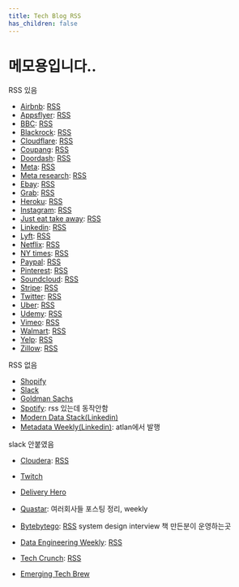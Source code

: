 ```yaml
---
title: Tech Blog RSS
has_children: false
---
```

# 메모용입니다..

RSS 있음
- [Airbnb](https://medium.com/airbnb-engineering): [RSS](https://medium.com/feed/airbnb-engineering)
- [Appsflyer](https://medium.com/appsflyer): [RSS](https://medium.com/feed/appsflyer)
- [BBC](https://medium.com/bbc-design-engineering): [RSS](https://medium.com/feed/bbc-design-engineering)
- [Blackrock](https://medium.com/blackrock-engineering): [RSS](https://medium.com/feed/blackrock-engineering)
- [Cloudflare](https://blog.cloudflare.com/): [RSS](https://blog.cloudflare.com/rss/)
- [Coupang](https://medium.com/coupang-engineering): [RSS](https://medium.com/feed/coupang-engineering)
- [Doordash](https://doordash.engineering/): [RSS](https://doordash.engineering/feed/)
- [Meta](https://engineering.fb.com/): [RSS](https://engineering.fb.com/feed/)
- [Meta research](https://research.facebook.com/): [RSS](https://research.facebook.com/feed/)
- [Ebay](https://tech.ebayinc.com/): [RSS](https://tech.ebayinc.com/rss/)
- [Grab](https://engineering.grab.com/): [RSS](https://engineering.grab.com/feed.xml)
- [Heroku](https://blog.heroku.com/engineering): [RSS](https://blog.heroku.com/engineering/feed)
- [Instagram](https://instagram-engineering.com/): [RSS](https://instagram-engineering.com/feed)
- [Just eat take away](https://medium.com/justeattakeaway-tech): [RSS](https://medium.com/feed/justeattakeaway-tech)
- [Linkedin](https://engineering.linkedin.com/): [RSS](https://engineering.linkedin.com/blog.rss.html)
- [Lyft](https://eng.lyft.com/): [RSS](https://eng.lyft.com/feed)
- [Netflix](https://netflixtechblog.com/): [RSS](https://netflixtechblog.com/feed)
- [NY times](https://medium.com/timesopen): [RSS](https://medium.com/feed/timesopen)
- [Paypal](https://medium.com/paypal-tech): [RSS](https://medium.com/feed/paypal-tech)
- [Pinterest](https://medium.com/@Pinterest_Engineering): [RSS](https://medium.com/feed/@Pinterest_Engineering)
- [Soundcloud](https://developers.soundcloud.com/blog/): [RSS](https://developers.soundcloud.com/blog/blog.rss)
- [Stripe](https://stripe.com/blog/): [RSS](https://stripe.com/blog/feed.rss)
- [Twitter](https://blog.twitter.com/engineering/en_us/): [RSS](https://blog.twitter.com/engineering/en_us/blog.rss)
- [Uber](https://eng.uber.com/): [RSS](https://eng.uber.com/feed/)
- [Udemy](https://medium.com/udemy-engineering): [RSS](https://medium.com/feed/udemy-engineering)
- [Vimeo](https://medium.com/vimeo-engineering-blog): [RSS](https://medium.com/feed/vimeo-engineering-blog)
- [Walmart](https://medium.com/walmartglobaltech): [RSS](https://medium.com/feed/walmartglobaltech)
- [Yelp](https://engineeringblog.yelp.com/): [RSS](https://engineeringblog.yelp.com/feed.xml)
- [Zillow](https://www.zillow.com/tech/): [RSS](https://www.zillow.com/tech/feed/)

RSS 없음
- [Shopify](https://shopify.engineering)
- [Slack](https://slack.engineering)
- [Goldman Sachs](https://developer.gs.com/blog/posts)
- [Spotify](https://engineering.atspotify.com/): rss 있는데 동작안함
- [Modern Data Stack(Linkedin)](https://www.linkedin.com/company/moderndatastack/posts/?feedView=all)
- [Metadata Weekly(Linkedin)](https://www.linkedin.com/newsletters/metadata-weekly-6861008883754774528/): atlan에서 발행

slack 안붙였음
- [Cloudera](https://blog.cloudera.com/category/technical/): [RSS](https://blog.cloudera.com/category/technical/feed/)
- [Twitch](https://blog.twitch.tv/ko-kr/en/tags/engineering/?utm_referrer=https://blog.twitch.tv/en/?utm_referrer=https://www.twitch.tv/)
- [Delivery Hero](https://tech.deliveryhero.com/)
- [Quastar](https://blog.quastor.org/): 여러회사들 포스팅 정리, weekly
- [Bytebytego](https://blog.bytebytego.com/): [RSS](https://blog.bytebytego.com/feed) system design interview 책 만든분이 운영하는곳
- [Data Engineering Weekly](https://www.dataengineeringweekly.com/): [RSS](https://www.dataengineeringweekly.com/feed)

- [Tech Crunch](https://techcrunch.com/): [RSS](https://techcrunch.com/feed/)
- [Emerging Tech Brew](https://www.emergingtechbrew.com/)